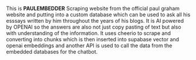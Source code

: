 This is **PAULEMBEDDER**
Scraping website from the official paul graham website and putting into a custom database which can be used to ask all his esssays written by him throughout the years of his blogs. It is AI powered by OPENAI so the answers are also not just copy pasting of text but also with understanding of the information. It uses cheerio to scrape and converting into chunks which is then inserted into supabase vector and openai embeddings and another API is used to call the data from the embedded databases for the chatbot.

